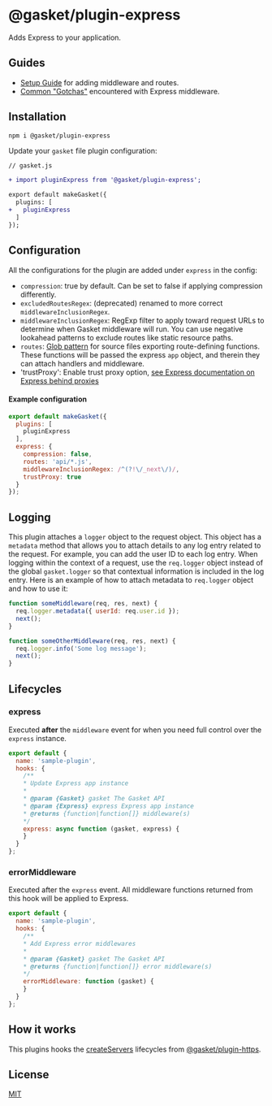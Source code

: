 # @gasket/plugin-express

Adds Express to your application.

## Guides

- [Setup Guide] for adding middleware and routes.
- [Common "Gotchas"] encountered with Express middleware.

## Installation

```
npm i @gasket/plugin-express
```

Update your `gasket` file plugin configuration:

```diff
// gasket.js

+ import pluginExpress from '@gasket/plugin-express';

export default makeGasket({
  plugins: [
+   pluginExpress
  ]
});
```

## Configuration

All the configurations for the plugin are added under `express` in the config:

- `compression`: true by default. Can be set to false if applying compression
  differently.
- `excludedRoutesRegex`: (deprecated) renamed to more correct `middlewareInclusionRegex`.
- `middlewareInclusionRegex`: RegExp filter to apply toward request URLs to determine when Gasket middleware will run. You can use negative lookahead patterns to exclude routes like static resource paths.
- `routes`: [Glob pattern](https://github.com/isaacs/node-glob#glob-primer) for source files exporting route-defining functions. These functions will be passed the express `app` object, and therein they can attach handlers and middleware.
- 'trustProxy': Enable trust proxy option, [see Express documentation on Express behind proxies](https://expressjs.com/en/guide/behind-proxies.html)

#### Example configuration

```js
export default makeGasket({
  plugins: [
    pluginExpress
  ],
  express: {
    compression: false,
    routes: 'api/*.js',
    middlewareInclusionRegex: /^(?!\/_next\/)/,
    trustProxy: true
  }
});
```

## Logging

This plugin attaches a `logger` object to the request object. This object has a `metadata` method that allows you to attach details to any log entry related to the request. For example, you can add the user ID to each log entry. When logging within the context of a request, use the `req.logger` object instead of the global `gasket.logger` so that contextual information is included in the log entry. Here is an example of how to attach metadata to  `req.logger` object and how to use it:

```js
function someMiddleware(req, res, next) {
  req.logger.metadata({ userId: req.user.id });
  next();
}

function someOtherMiddleware(req, res, next) {
  req.logger.info('Some log message');
  next();
}
```

## Lifecycles

### express

Executed **after** the `middleware` event for when you need full control over
the `express` instance.

```js
export default {
  name: 'sample-plugin',
  hooks: {
    /**
    * Update Express app instance
    *
    * @param {Gasket} gasket The Gasket API
    * @param {Express} express Express app instance
    * @returns {function|function[]} middleware(s)
    */
    express: async function (gasket, express) {
    }
  }
};
```

### errorMiddleware

Executed after the `express` event. All middleware functions returned from this
hook will be applied to Express.

```js
export default {
  name: 'sample-plugin',
  hooks: {
    /**
    * Add Express error middlewares
    *
    * @param {Gasket} gasket The Gasket API
    * @returns {function|function[]} error middleware(s)
    */
    errorMiddleware: function (gasket) {
    }
  }
};
```

## How it works

This plugins hooks the [createServers] lifecycles from [@gasket/plugin-https].

## License

[MIT](./LICENSE.md)

<!-- LINKS -->

[Setup Guide]:docs/setup.md
[Common "Gotchas"]:docs/gotchas.md

[@gasket/plugin-https]:/packages/gasket-plugin-https/README.md
[createServers]:/packages/gasket-plugin-https/README.md#createservers
